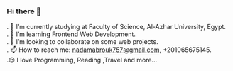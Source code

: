 ### Hi there 👋

. 🔭 I’m currently studying at Faculty of Science, Al-Azhar University, Egypt.                                                          
. 🌱 I’m learning Frontend Web Development.                                              
. 🤝 I’m looking to collaborate on some web projects.                                   
. 📫 How to reach me: nadamabrouk757@gmail.com, +201065675145.                                                                
.😌 I love Programming, Reading ,Travel and more...                           


